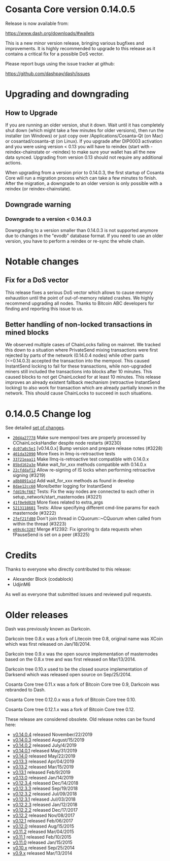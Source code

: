 Cosanta Core version 0.14.0.5
==========================

Release is now available from:

  <https://www.dash.org/downloads/#wallets>

This is a new minor version release, bringing various bugfixes and improvements.
It is highly recommended to upgrade to this release as it contains a critical
fix for a possible DoS vector.

Please report bugs using the issue tracker at github:

  <https://github.com/dashpay/dash/issues>


Upgrading and downgrading
=========================

How to Upgrade
--------------

If you are running an older version, shut it down. Wait until it has completely
shut down (which might take a few minutes for older versions), then run the
installer (on Windows) or just copy over /Applications/Cosanta-Qt (on Mac) or
cosantad/cosanta-qt (on Linux). If you upgrade after DIP0003 activation and you were
using version < 0.13 you will have to reindex (start with -reindex-chainstate
or -reindex) to make sure your wallet has all the new data synced. Upgrading from
version 0.13 should not require any additional actions.

When upgrading from a version prior to 0.14.0.3, the
first startup of Cosanta Core will run a migration process which can take a few minutes
to finish. After the migration, a downgrade to an older version is only possible with
a reindex (or reindex-chainstate).

Downgrade warning
-----------------

### Downgrade to a version < 0.14.0.3

Downgrading to a version smaller than 0.14.0.3 is not supported anymore due to changes
in the "evodb" database format. If you need to use an older version, you have to perform
a reindex or re-sync the whole chain.

Notable changes
===============

Fix for a DoS vector
--------------------

This release fixes a serious DoS vector which allows to cause memory exhaustion until the point of
out-of-memory related crashes. We highly recommend upgrading all nodes. Thanks to Bitcoin ABC
developers for finding and reporting this issue to us.

Better handling of non-locked transactions in mined blocks
----------------------------------------------------------

We observed multiple cases of ChainLocks failing on mainnet. We tracked this down to a situation where
PrivateSend mixing transactions were first rejected by parts of the network (0.14.0.4 nodes) while other parts
(<=0.14.0.3) accepted the transaction into the mempool. This caused InstantSend locking to fail for these
transactions, while non-upgraded miners still included the transactions into blocks after 10 minutes.
This caused blocks to not get ChainLocked for at least 10 minutes. This release improves an already existent
fallback mechanism (retroactive InstantSend locking) to also work for transaction which are already partially
known in the network. This should cause ChainLocks to succeed in such situations.

0.14.0.5 Change log
===================

See detailed [set of changes](https://github.com/dashpay/dash/compare/v0.14.0.4...dashpay:v0.14.0.5).

- [`20d4a27778`](https://github.com/dashpay/dash/commit/dc07a0c5e1) Make sure mempool txes are properly processed by CChainLocksHandler despite node restarts (#3230)
- [`dc07a0c5e1`](https://github.com/dashpay/dash/commit/dc07a0c5e1) [v0.14.0.x] Bump version and prepare release notes (#3228)
- [`401da32090`](https://github.com/dashpay/dash/commit/401da32090) More fixes in llmq-is-retroactive tests
- [`33721eaa11`](https://github.com/dashpay/dash/commit/33721eaa11) Make llmq-is-retroactive test compatible with 0.14.0.x
- [`85bd162a3e`](https://github.com/dashpay/dash/commit/85bd162a3e) Make wait_for_xxx methods compatible with 0.14.0.x
- [`22cfddaf12`](https://github.com/dashpay/dash/commit/22cfddaf12) Allow re-signing of IS locks when performing retroactive signing (#3219)
- [`a8b8891a1d`](https://github.com/dashpay/dash/commit/a8b8891a1d) Add wait_for_xxx methods as found in develop
- [`8dae12cc60`](https://github.com/dashpay/dash/commit/8dae12cc60) More/better logging for InstantSend
- [`fdd19cf667`](https://github.com/dashpay/dash/commit/fdd19cf667) Tests: Fix the way nodes are connected to each other in setup_network/start_masternodes (#3221)
- [`41f0e9d028`](https://github.com/dashpay/dash/commit/41f0e9d028) More fixes related to extra_args
- [`5213118601`](https://github.com/dashpay/dash/commit/5213118601) Tests: Allow specifying different cmd-line params for each masternode (#3222)
- [`2fef21fd80`](https://github.com/dashpay/dash/commit/2fef21fd80) Don't join thread in CQuorum::~CQuorum when called from within the thread (#3223)
- [`e69c6c3207`](https://github.com/dashpay/dash/commit/e69c6c3207) Merge #12392: Fix ignoring tx data requests when fPauseSend is set on a peer (#3225)

Credits
=======

Thanks to everyone who directly contributed to this release:

- Alexander Block (codablock)
- UdjinM6

As well as everyone that submitted issues and reviewed pull requests.

Older releases
==============

Dash was previously known as Darkcoin.

Darkcoin tree 0.8.x was a fork of Litecoin tree 0.8, original name was XCoin
which was first released on Jan/18/2014.

Darkcoin tree 0.9.x was the open source implementation of masternodes based on
the 0.8.x tree and was first released on Mar/13/2014.

Darkcoin tree 0.10.x used to be the closed source implementation of Darksend
which was released open source on Sep/25/2014.

Cosanta Core tree 0.11.x was a fork of Bitcoin Core tree 0.9,
Darkcoin was rebranded to Dash.

Cosanta Core tree 0.12.0.x was a fork of Bitcoin Core tree 0.10.

Cosanta Core tree 0.12.1.x was a fork of Bitcoin Core tree 0.12.

These release are considered obsolete. Old release notes can be found here:

- [v0.14.0.4](https://github.com/dashpay/dash/blob/master/doc/release-notes/dash/release-notes-0.14.0.4.md) released November/22/2019
- [v0.14.0.3](https://github.com/dashpay/dash/blob/master/doc/release-notes/dash/release-notes-0.14.0.3.md) released August/15/2019
- [v0.14.0.2](https://github.com/dashpay/dash/blob/master/doc/release-notes/dash/release-notes-0.14.0.2.md) released July/4/2019
- [v0.14.0.1](https://github.com/dashpay/dash/blob/master/doc/release-notes/dash/release-notes-0.14.0.1.md) released May/31/2019
- [v0.14.0](https://github.com/dashpay/dash/blob/master/doc/release-notes/dash/release-notes-0.14.0.md) released May/22/2019
- [v0.13.3](https://github.com/dashpay/dash/blob/master/doc/release-notes/dash/release-notes-0.13.3.md) released Apr/04/2019
- [v0.13.2](https://github.com/dashpay/dash/blob/master/doc/release-notes/dash/release-notes-0.13.2.md) released Mar/15/2019
- [v0.13.1](https://github.com/dashpay/dash/blob/master/doc/release-notes/dash/release-notes-0.13.1.md) released Feb/9/2019
- [v0.13.0](https://github.com/dashpay/dash/blob/master/doc/release-notes/dash/release-notes-0.13.0.md) released Jan/14/2019
- [v0.12.3.4](https://github.com/dashpay/dash/blob/master/doc/release-notes/dash/release-notes-0.12.3.4.md) released Dec/14/2018
- [v0.12.3.3](https://github.com/dashpay/dash/blob/master/doc/release-notes/dash/release-notes-0.12.3.3.md) released Sep/19/2018
- [v0.12.3.2](https://github.com/dashpay/dash/blob/master/doc/release-notes/dash/release-notes-0.12.3.2.md) released Jul/09/2018
- [v0.12.3.1](https://github.com/dashpay/dash/blob/master/doc/release-notes/dash/release-notes-0.12.3.1.md) released Jul/03/2018
- [v0.12.2.3](https://github.com/dashpay/dash/blob/master/doc/release-notes/dash/release-notes-0.12.2.3.md) released Jan/12/2018
- [v0.12.2.2](https://github.com/dashpay/dash/blob/master/doc/release-notes/dash/release-notes-0.12.2.2.md) released Dec/17/2017
- [v0.12.2](https://github.com/dashpay/dash/blob/master/doc/release-notes/dash/release-notes-0.12.2.md) released Nov/08/2017
- [v0.12.1](https://github.com/dashpay/dash/blob/master/doc/release-notes/dash/release-notes-0.12.1.md) released Feb/06/2017
- [v0.12.0](https://github.com/dashpay/dash/blob/master/doc/release-notes/dash/release-notes-0.12.0.md) released Aug/15/2015
- [v0.11.2](https://github.com/dashpay/dash/blob/master/doc/release-notes/dash/release-notes-0.11.2.md) released Mar/04/2015
- [v0.11.1](https://github.com/dashpay/dash/blob/master/doc/release-notes/dash/release-notes-0.11.1.md) released Feb/10/2015
- [v0.11.0](https://github.com/dashpay/dash/blob/master/doc/release-notes/dash/release-notes-0.11.0.md) released Jan/15/2015
- [v0.10.x](https://github.com/dashpay/dash/blob/master/doc/release-notes/dash/release-notes-0.10.0.md) released Sep/25/2014
- [v0.9.x](https://github.com/dashpay/dash/blob/master/doc/release-notes/dash/release-notes-0.9.0.md) released Mar/13/2014

